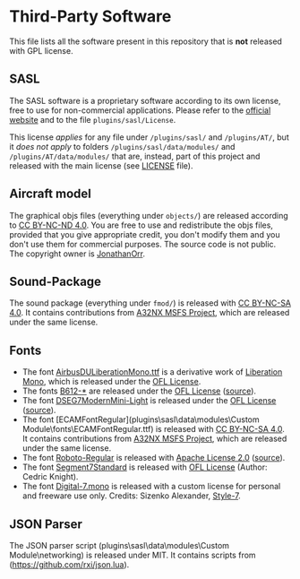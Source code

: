 # Third-Party Software

This file lists all the software present in this repository that is **not** released with GPL license.

## SASL
The SASL software is a proprietary software according to its own license, free to use for non-commercial applications. Please refer to the [official website](https://1-sim.com/) and to the file `plugins/sasl/License`.

This license *applies* for any file under `/plugins/sasl/` and `/plugins/AT/`, but it *does not apply* to folders `/plugins/sasl/data/modules/` and `/plugins/AT/data/modules/` that are, instead, part of this project and released with the main license (see [LICENSE](LICENSE) file).

## Aircraft model
The graphical objs files (everything under `objects/`) are released according to [CC BY-NC-ND 4.0](https://creativecommons.org/licenses/by-nc-nd/4.0/). You are free to use and redistribute the objs files, provided that you give appropriate credit, you don't modify them and you don't use them for commercial purposes. The source code is not public. The copyright owner is [JonathanOrr](https://github.com/JonathanOrr).

## Sound-Package
The sound package (everything under `fmod/`) is released with [CC BY-NC-SA 4.0](https://creativecommons.org/licenses/by-nc-sa/4.0/). It contains contributions from [A32NX MSFS Project](https://github.com/flybywiresim/a32nx), which are released under the same license.

## Fonts
- The font [AirbusDULiberationMono.ttf](plugins/sasl/data/modules/Custom%20Module/fonts/AirbusDULiberationMono.ttf) is a derivative work of [Liberation Mono](https://github.com/liberationfonts), which is released under the [OFL License](plugins/sasl/data/modules/Custom%20Module/fonts/OFL.txt).
- The fonts [B612-\*](plugins/sasl/data/modules/Custom%20Module/fonts) are released under the [OFL License](plugins/sasl/data/modules/Custom%20Module/fonts/OFL.txt) ([source](https://b612-font.com/)).
- The font [DSEG7ModernMini-Light](plugins/sasl/data/modules/Custom%20Module/fonts/DSEG7ModernMini-Light.ttf) is released under the [OFL License](plugins/sasl/data/modules/Custom%20Module/fonts/OFL.txt) ([source](https://github.com/keshikan/DSEG/)).
- The font [ECAMFontRegular](plugins\sasl\data\modules\Custom Module\fonts\ECAMFontRegular.ttf) is released with [CC BY-NC-SA 4.0](https://creativecommons.org/licenses/by-nc-sa/4.0/). It contains contributions from [A32NX MSFS Project](https://github.com/flybywiresim/a32nx), which are released under the same license.
- The font [Roboto-Regular](plugins/sasl/data/modules/Custom%20Module/fonts/Roboto-Regular.ttf) is released with [Apache License 2.0](https://www.apache.org/licenses/LICENSE-2.0.html) ([source](https://fonts.google.com/specimen/Roboto)).
- The font [Segment7Standard](plugins/sasl/data/modules/Custom%20Module/fonts/Segment7Standard.otf) is released with [OFL License](plugins/sasl/data/modules/Custom%20Module/fonts/OFL.txt) (Author: Cedric Knight).
- The font [Digital-7.mono](plugins/sasl/data/modules/Custom%20Module/fonts/digital-7.mono.ttf) is released with a custom license for personal and freeware use only. Credits: Sizenko Alexander, [Style-7](http://www.styleseven.com).

## JSON Parser
The JSON parser script (plugins\sasl\data\modules\Custom Module\networking) is released under MIT. It contains scripts from (https://github.com/rxi/json.lua).
